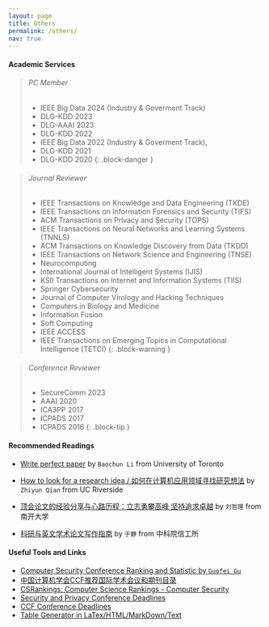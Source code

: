 ```yaml
---
layout: page
title: Others
permalink: /others/
nav: true
---
```


#### Academic Services

> ###### PC Member
>
> - IEEE Big Data 2024 (Industry & Goverment Track)
> - DLG-KDD 2023
> - DLG-AAAI 2023
> - DLG-KDD 2022
> - IEEE Big Data 2022 (Industry & Goverment Track),
> - DLG-KDD 2021
> - DLG-KDD 2020
{: .block-danger }


> ###### Journal Reviewer
>
> - IEEE Transactions on Knowledge and Data Engineering (TKDE)
> - IEEE Transactions on Information Forensics and Security (TIFS)
> - ACM Transactions on Privacy and Security (TOPS)
> - IEEE Transactions on Neural Networks and Learning Systems (TNNLS)
> - ACM Transactions on Knowledge Discovery from Data (TKDD)
> - IEEE Transactions on Network Science and Engineering (TNSE)
> - Neurocomputing
> - International Journal of Intelligent Systems (IJIS)
> - KSII Transactions on Internet and Information Systems (TIIS)
> - Springer Cybersecurity
> - Journal of Computer Virology and Hacking Techniques
> - Computers in Biology and Medicine
> - Information Fusion
> - Soft Computing
> - IEEE ACCESS
> - IEEE Transactions on Emerging Topics in Computational Intelligence (TETCI)
{: .block-warning }

> ###### Conference Reviewer
> 
> - SecureComm 2023
> - AAAI 2020
> - ICA3PP 2017
> - ICPADS 2017
> - ICPADS 2016
{: .block-tip }

#### Recommended Readings

- [Write perfect paper](https://iqua.ece.toronto.edu/papers/writing-perfect-papers-2021.pdf) by `Baochun Li` from University of Toronto

- [How to look for a research idea / 如何在计算机应用领域寻找研究想法](https://zhuanlan.zhihu.com/p/341685279) by `Zhiyun Qian` from UC Riverside

- [顶会论文的经验分享与心路历程：立志勇攀高峰 坚持追求卓越](https://zhuanlan.zhihu.com/p/512528671) by `刘哲理` from 南开大学

- [科研与英文学术论文写作指南](https://mmlab-iie.github.io/course/) by `于静` from 中科院信工所


#### Useful Tools and Links

- [Computer Security Conference Ranking and Statistic by `Guofei Gu`](https://people.engr.tamu.edu/guofei/sec_conf_stat.htm)
- [中国计算机学会CCF推荐国际学术会议和期刊目录](https://www.ccf.org.cn/Academic_Evaluation/By_category/)
- [CSRankings: Computer Science Rankings - Computer Security](http://csrankings.org/#/fromyear/2011/toyear/2021/index?none&cn)
- [Security and Privacy Conference Deadlines](https://sec-deadlines.github.io/)
- [CCF Conference Deadlines](https://ccfddl.github.io/)
- [Table Generator in LaTex/HTML/MarkDown/Text](https://www.tablesgenerator.com)
